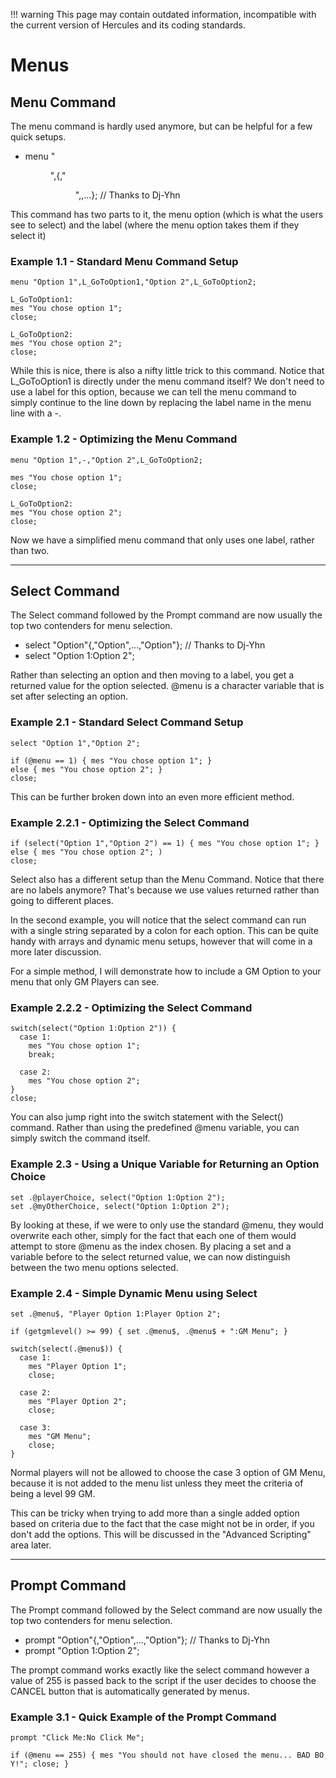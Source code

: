 !!! warning
	This page may contain outdated information, incompatible with the current version of Hercules and its coding standards.

# Menus

## Menu Command

The menu command is hardly used anymore, but can be helpful for a few quick setups.

- menu "
  <menu option>

  ",<label>{,"

  <menu option>

  ",<label>,...}; // Thanks to Dj-Yhn

This command has two parts to it, the menu option (which is what the users see to select) and the label (where the menu
option takes them if they select it)

### Example 1.1 - Standard Menu Command Setup

`menu "Option 1",L_GoToOption1,"Option 2",L_GoToOption2;`  
  
`L_GoToOption1:`  
`mes "You chose option 1";`  
`close;`  
  
`L_GoToOption2:`  
`mes "You chose option 2";`  
`close;`

While this is nice, there is also a nifty little trick to this command. Notice that L_GoToOption1 is directly under the
menu command itself? We don't need to use a label for this option, because we can tell the menu command to simply
continue to the line down by replacing the label name in the menu line with a -.

### Example 1.2 - Optimizing the Menu Command

`menu "Option 1",-,"Option 2",L_GoToOption2;`  
  
`mes "You chose option 1";`  
`close;`  
  
`L_GoToOption2:`  
`mes "You chose option 2";`  
`close;`

Now we have a simplified menu command that only uses one label, rather than two.

------------------------------------------------------------------------------------------------------------------------

## Select Command

The Select command followed by the Prompt command are now usually the top two contenders for menu selection.

- select "Option"{,"Option",...,"Option"}; // Thanks to Dj-Yhn
- select "Option 1:Option 2";

Rather than selecting an option and then moving to a label, you get a returned value for the option selected. @menu is a
character variable that is set after selecting an option.

### Example 2.1 - Standard Select Command Setup

`select "Option 1","Option 2";`  
  
`if (@menu == 1) { mes "You chose option 1"; }`  
`else { mes "You chose option 2"; }`  
`close;`

This can be further broken down into an even more efficient method.

### Example 2.2.1 - Optimizing the Select Command

`if (select("Option 1","Option 2") == 1) { mes "You chose option 1"; }`  
`else { mes "You chose option 2"; )`  
`close;`

Select also has a different setup than the Menu Command. Notice that there are no labels anymore? That's because we use
values returned rather than going to different places.

In the second example, you will notice that the select command can run with a single string separated by a colon for
each option. This can be quite handy with arrays and dynamic menu setups, however that will come in a more later
discussion.

For a simple method, I will demonstrate how to include a GM Option to your menu that only GM Players can see.

### Example 2.2.2 - Optimizing the Select Command

`switch(select("Option 1:Option 2")) {`  
`  case 1:`  
`    mes "You chose option 1";`  
`    break;`

`  case 2:`  
`    mes "You chose option 2";`  
`}`  
`close;`

You can also jump right into the switch statement with the Select() command. Rather than using the predefined @menu
variable, you can simply switch the command itself.

### Example 2.3 - Using a Unique Variable for Returning an Option Choice

`set .@playerChoice, select("Option 1:Option 2");`  
`set .@myOtherChoice, select("Option 1:Option 2");`

By looking at these, if we were to only use the standard @menu, they would overwrite each other, simply for the fact
that each one of them would attempt to store @menu as the index chosen. By placing a set and a variable before to the
select returned value, we can now distinguish between the two menu options selected.

### Example 2.4 - Simple Dynamic Menu using Select

`set .@menu$, "Player Option 1:Player Option 2";`  
  
`if (getgmlevel() >= 99) { set .@menu$, .@menu$ + ":GM Menu"; }`  
  
`switch(select(.@menu$)) {`  
`  case 1:`  
`    mes "Player Option 1";`  
`    close;`  
  
`  case 2:`  
`    mes "Player Option 2";`  
`    close;`  
`  `  
`  case 3:`  
`    mes "GM Menu";`  
`    close;`  
`}`

Normal players will not be allowed to choose the case 3 option of GM Menu, because it is not added to the menu list
unless they meet the criteria of being a level 99 GM.

This can be tricky when trying to add more than a single added option based on criteria due to the fact that the case
might not be in order, if you don't add the options. This will be discussed in the "Advanced Scripting" area later.

------------------------------------------------------------------------------------------------------------------------

## Prompt Command

The Prompt command followed by the Select command are now usually the top two contenders for menu selection.

- prompt "Option"{,"Option",...,"Option"}; // Thanks to Dj-Yhn
- prompt "Option 1:Option 2";

The prompt command works exactly like the select command however a value of 255 is passed back to the script if the user
decides to choose the CANCEL button that is automatically generated by menus.

### Example 3.1 - Quick Example of the Prompt Command

`prompt "Click Me:No Click Me";`

`if (@menu == 255) { mes "You should not have closed the menu... BAD BOY!"; close; }`
